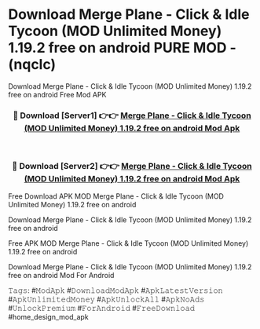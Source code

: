 # Download Merge Plane - Click & Idle Tycoon (MOD Unlimited Money) 1.19.2 free on android PURE MOD - (nqclc)
Download Merge Plane - Click & Idle Tycoon (MOD Unlimited Money) 1.19.2 free on android Free Mod APK

<div align="center">
<h3>🔴 Download [Server1] 👉👉 <a href="https://apk-comot.site?title=Merge_Plane_-_Click_&_Idle_Tycoon_(MOD_Unlimited_Money)_1.19.2_free_on_android">Merge Plane - Click & Idle Tycoon (MOD Unlimited Money) 1.19.2 free on android Mod Apk</a></h3><br>

<h3>🔴 Download [Server2] 👉👉 <a href="https://apk-comot.site?title=Merge_Plane_-_Click_&_Idle_Tycoon_(MOD_Unlimited_Money)_1.19.2_free_on_android">Merge Plane - Click & Idle Tycoon (MOD Unlimited Money) 1.19.2 free on android Mod Apk</a></h3>
</div>


Free Download APK MOD Merge Plane - Click & Idle Tycoon (MOD Unlimited Money) 1.19.2 free on android

Download Merge Plane - Click & Idle Tycoon (MOD Unlimited Money) 1.19.2 free on android 

Free APK MOD Merge Plane - Click & Idle Tycoon (MOD Unlimited Money) 1.19.2 free on android 

Download Merge Plane - Click & Idle Tycoon (MOD Unlimited Money) 1.19.2 free on android Mod For Android

𝚃𝚊𝚐𝚜: #𝙼𝚘𝚍𝙰𝚙𝚔 #𝙳𝚘𝚠𝚗𝚕𝚘𝚊𝚍𝙼𝚘𝚍𝙰𝚙𝚔 #𝙰𝚙𝚔𝙻𝚊𝚝𝚎𝚜𝚝𝚅𝚎𝚛𝚜𝚒𝚘𝚗 #𝙰𝚙𝚔𝚄𝚗𝚕𝚒𝚖𝚒𝚝𝚎𝚍𝙼𝚘𝚗𝚎𝚢 #𝙰𝚙𝚔𝚄𝚗𝚕𝚘𝚌𝚔𝙰𝚕𝚕 #𝙰𝚙𝚔𝙽𝚘𝙰𝚍𝚜 #𝚄𝚗𝚕𝚘𝚌𝚔𝙿𝚛𝚎𝚖𝚒𝚞𝚖 #𝙵𝚘𝚛𝙰𝚗𝚍𝚛𝚘𝚒𝚍 #𝙵𝚛𝚎𝚎𝙳𝚘𝚠𝚗𝚕𝚘𝚊𝚍 #home_design_mod_apk